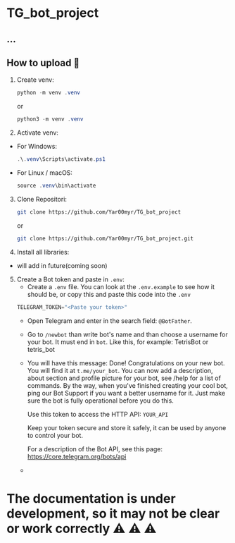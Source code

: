 # TG_bot_project

## ...

## How to upload :hammer:

1. Create venv:
   ```powershell
   python -m venv .venv
   ```
   or
   ```powershell
   python3 -m venv .venv
   ```

2. Activate venv:
+ For Windows:
  ```powershell
  .\.venv\Scripts\activate.ps1    
  ```
+ For Linux / macOS:
  ```powershell
  source .venv\bin\activate

3. Clone Repositori:
   ```bash
   git clone https://github.com/Yar00myr/TG_bot_project
   ```
   or 
   ```bash
   git clone https://github.com/Yar00myr/TG_bot_project.git
   ```

4. Install all libraries:
+ will add in future(coming soon)
  
5. Create a Bot token and paste in `.env`: 
   + Create a `.env` file. You can look at the `.env.example` to see how it should be, or copy this and paste this code into the `.env`
   ```s
   TELEGRAM_TOKEN="<Paste your token>"
   ```
   + Open Telegram and enter in the search field: `@BotFather`.
   + Go to `/newbot` than write bot's name and than choose a username for your bot. It must end in `bot`. Like this, for example: TetrisBot or tetris_bot
   + You will have this message: Done! Congratulations on your new bot. You will find it at `t.me/your_bot`. You can now add a description, about section and profile picture for your bot, see /help for a list of commands. By the way, when you've finished creating your cool bot, ping our Bot Support if you want a better username for it. Just make sure the bot is fully operational before you do this.

     Use this token to access the HTTP API:
    `YOUR_API`

     Keep your token secure and store it safely, it can be used by anyone to control your bot.

     For a description of the Bot API, see this page: https://core.telegram.org/bots/api
    + 

# The documentation is under development, so it may not be clear or work correctly :warning: :warning: :warning:
